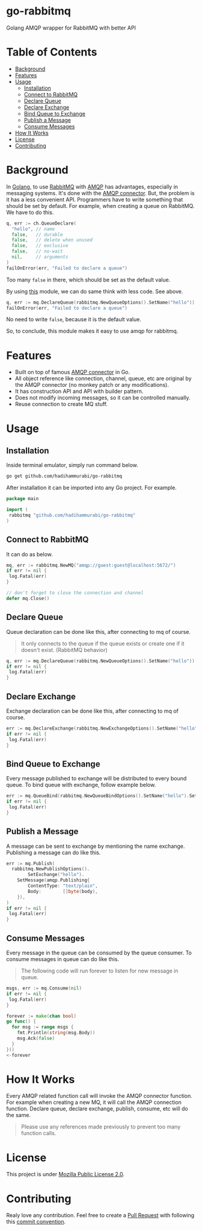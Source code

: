 # go-rabbitmq
Golang AMQP wrapper for RabbitMQ with better API 

# Table of Contents
* [Background](#background)
* [Features](#features)
* [Usage](#usage)
  * [Installation](#installation)
  * [Connect to RabbitMQ](#connect-to-rabbitmq)
  * [Declare Queue](#declare-queue)
  * [Declare Exchange](#declare-exchange)
  * [Bind Queue to Exchange](#bind-queue-to-exchange)
  * [Publish a Message](#publish-a-message)
  * [Consume Messages](#consume-messages)
* [How It Works](#how-it-works)
* [License](#license)
* [Contributing](#contributing)

# Background
In [Golang](https://golang.org), to use [RabbitMQ](https://www.rabbitmq.com) with [AMQP](https://www.amqp.org) has advantages, especially in messaging systems.
It's done with the [AMQP connector](https://github.com/streadway/amqp).
But, the problem is it has a less convenient API.
Programmers have to write something that should be set by default.
For example, when creating a queue on RabbitMQ.
We have to do this.
```go
q, err := ch.QueueDeclare(
  "hello", // name
  false,   // durable
  false,   // delete when unused
  false,   // exclusive
  false,   // no-wait
  nil,     // arguments
)
failOnError(err, "Failed to declare a queue")
```
Too many `false` in there, which should be set as the default value.

By using [this](.) module, we can do same think with less code. See above.
```go
q, err := mq.DeclareQueue(rabbitmq.NewQueueOptions().SetName("hello"))
failOnError(err, "Failed to declare a queue")
```
No need to write `false`, because it is the default value.

So, to conclude, this module makes it easy to use amqp for rabbitmq.

# Features
* Built on top of famous [AMQP connector](https://github.com/streadway/amqp) in Go.
* All object reference like connection, channel, queue, etc are original by the AMQP connector (no monkey patch or any modifications).
* It has construction API and API with builder pattern.
* Does not modify incoming messages, so it can be controlled manually.
* Reuse connection to create MQ stuff.

# Usage
## Installation
Inside terminal emulator, simply run command below.
```sh
go get github.com/hadihammurabi/go-rabbitmq
```

After installation it can be imported into any Go project.
For example.
```go
package main

import (
 rabbitmq "github.com/hadihammurabi/go-rabbitmq"
)
```

## Connect to RabbitMQ
It can do as below.
```go
mq, err := rabbitmq.NewMQ("amqp://guest:guest@localhost:5672/")
if err != nil {
 log.Fatal(err)
}

// don't forget to close the connection and channel
defer mq.Close()
```

## Declare Queue
Queue declaration can be done like this, after connecting to mq of course.
> It only connects to the queue if the queue exists or create one if it doesn't exist. (RabbitMQ behavior)
```go
q, err := mq.DeclareQueue(rabbitmq.NewQueueOptions().SetName("hello"))
if err != nil {
 log.Fatal(err)
}
```

## Declare Exchange
Exchange declaration can be done like this, after connecting to mq of course.
```go
err := mq.DeclareExchange(rabbitmq.NewExchangeOptions().SetName("hello").SetType(rabbitmq.ExchangeTypeFanout))
if err != nil {
 log.Fatal(err)
}
```

## Bind Queue to Exchange
Every message published to exchange will be distributed to every bound queue.
To bind queue with exchange, follow example below.
```go
err := mq.QueueBind(rabbitmq.NewQueueBindOptions().SetName("hello").SetExchange("hello"))
if err != nil {
 log.Fatal(err)
}
```

## Publish a Message
A message can be sent to exchange by mentioning the name exchange.
Publishing a message can do like this.
```go
err := mq.Publish(
  rabbitmq.NewPublishOptions().
        SetExchange("hello").
	SetMessage(amqp.Publishing{
		ContentType: "text/plain",
		Body:        []byte(body),
	}),
)
if err != nil {
 log.Fatal(err)
}
```

## Consume Messages
Every message in the queue can be consumed by the queue consumer.
To consume messages in queue can do like this.

> The following code will run forever to listen for new message in queue.
```go
msgs, err := mq.Consume(nil)
if err != nil {
 log.Fatal(err)
}

forever := make(chan bool)
go func() {
  for msg := range msgs {
    fmt.Println(string(msg.Body))
    msg.Ack(false)
  }
}()
<-forever
```

# How It Works
Every AMQP related function call will invoke the AMQP connector function.
For example when creating a new MQ, it will call the AMQP connection function.
Declare queue, declare exchange, publish, consume, etc will do the same.

> Please use any references made previously to prevent too many function calls.

# License
This project is under [Mozilla Public License 2.0](./LICENSE).

# Contributing
Realy love any contribution. Feel free to create a [Pull Request](https://docs.github.com/en/github/collaborating-with-pull-requests/proposing-changes-to-your-work-with-pull-requests/creating-a-pull-request) with following this [commit convention](https://github.com/angular/angular/blob/master/CONTRIBUTING.md#commit). 
